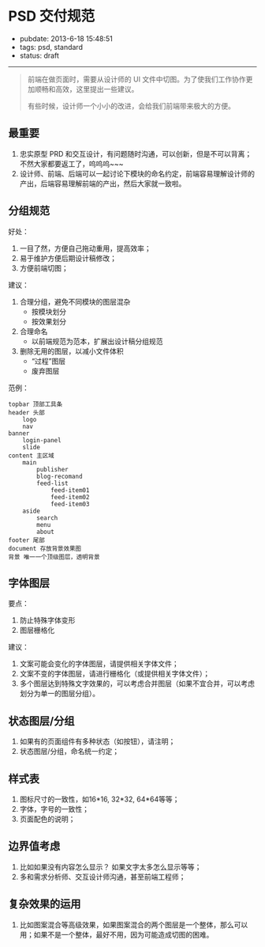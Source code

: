 # PSD 交付规范

- pubdate: 2013-6-18 15:48:51
- tags: psd, standard
- status: draft

----------------

> 前端在做页面时，需要从设计师的 UI 文件中切图。为了使我们工作协作更加顺畅和高效，这里提出一些建议。
>
> 有些时候，设计师一个小小的改进，会给我们前端带来极大的方便。

## 最重要

1. 忠实原型 PRD 和交互设计，有问题随时沟通，可以创新，但是不可以背离；不然大家都要返工了，呜呜呜~~~
2. 设计师、前端、后端可以一起讨论下模块的命名约定，前端容易理解设计师的产出，后端容易理解前端的产出，然后大家就一致啦。


## 分组规范

好处：

1. 一目了然，方便自己拖动重用，提高效率；
2. 易于维护方便后期设计稿修改；
3. 方便前端切图；

建议：

1. 合理分组，避免不同模块的图层混杂
    - 按模块划分
    - 按效果划分
2. 合理命名
    - 以前端规范为范本，扩展出设计稿分组规范
3. 删除无用的图层，以减小文件体积
    - “过程”图层
    - 废弃图层

范例：

    topbar 顶部工具条
    header 头部
        logo
        nav
    banner
        login-panel
        slide
    content 主区域
        main
            publisher
            blog-recomand
            feed-list
                feed-item01
                feed-item02
                feed-item03
        aside
            search
            menu
            about
    footer 尾部
    document 存放背景效果图
    背景 唯一一个顶级图层，透明背景


## 字体图层

要点：

1. 防止特殊字体变形
2. 图层栅格化

建议：

1. 文案可能会变化的字体图层，请提供相关字体文件；
2. 文案不变的字体图层，请进行栅格化（或提供相关字体文件）；
3. 多个图层达到特殊文字效果的，可以考虑合并图层（如果不宜合并，可以考虑划分为单一的图层分组）。

## 状态图层/分组

1. 如果有的页面组件有多种状态（如按钮），请注明；
2. 状态图层/分组，命名统一约定；

## 样式表

1. 图标尺寸的一致性，如16\*16, 32\*32, 64\*64等等；
2. 字体，字号的一致性；
3. 页面配色的说明；

## 边界值考虑

1. 比如如果没有内容怎么显示？ 如果文字太多怎么显示等等；
2. 多和需求分析师、交互设计师沟通，甚至前端工程师；

## 复杂效果的运用

1. 比如图案混合等高级效果，如果图案混合的两个图层是一个整体，那么可以用；如果不是一个整体，最好不用，因为可能造成切图的困难。
